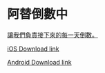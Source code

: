# 阿替倒數中

[讓我們負責接下來的每一天倒數。](http://smscount.lol)

[iOS Download link](https://itunes.apple.com/us/app/a-ti-dao-shu-zhong/id1032930906?l=zh&ls=1&mt=8)

[Android Download link](https://play.google.com/store/apps/details?id=tpentrepreneur.app.smscount)



